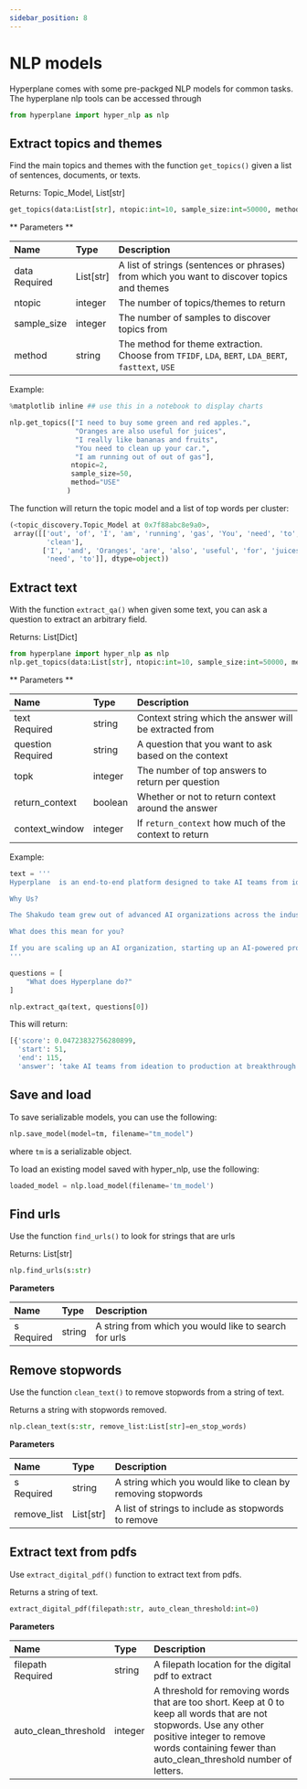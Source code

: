 ```yaml
---
sidebar_position: 8
---
```


# NLP models

Hyperplane comes with some pre-packged NLP models for common tasks. The hyperplane nlp tools can be accessed through

```python
from hyperplane import hyper_nlp as nlp
```

## Extract topics and themes

Find the main topics and themes with the function `get_topics()` given a list of sentences, documents, or texts.

Returns: Topic_Model, List[str]

```python
get_topics(data:List[str], ntopic:int=10, sample_size:int=50000, method:str="USE" )
```
** Parameters **

| Name                                                    | Type      | Description    |
| :-------------------------------------------------------| :---------| :--------------------------------------------- |
| data <div class="label basic required">Required</div>   | List[str] | A list of strings (sentences or phrases) from which you want to discover topics and themes |
| ntopic                                                  | integer   | The number of topics/themes to return |
| sample_size                                             | integer   | The number of samples to discover topics from |
| method                                                  | string    | The method for theme extraction. Choose from `TFIDF`, `LDA`, `BERT`, `LDA_BERT`, `fasttext`, `USE`|

Example: 

```python
%matplotlib inline ## use this in a notebook to display charts

nlp.get_topics(["I need to buy some green and red apples.", 
                "Oranges are also useful for juices", 
                "I really like bananas and fruits", 
                "You need to clean up your car.", 
                "I am running out of out of gas"], 
               ntopic=2, 
               sample_size=50,
               method="USE"
              )
```

The function will return the topic model and a list of top words per cluster:

```python
(<topic_discovery.Topic_Model at 0x7f88abc8e9a0>,
 array([['out', 'of', 'I', 'am', 'running', 'gas', 'You', 'need', 'to',
         'clean'],
        ['I', 'and', 'Oranges', 'are', 'also', 'useful', 'for', 'juices',
         'need', 'to']], dtype=object))

```

## Extract text

With the function `extract_qa()` when given some text, you can ask a question to extract an arbitrary field. 

Returns: List[Dict]

```python
from hyperplane import hyper_nlp as nlp
nlp.get_topics(data:List[str], ntopic:int=10, sample_size:int=50000, method:str="USE" )
```

** Parameters **

| Name                                                    | Type      | Description    |
| :-------------------------------------------------------| :---------| :--------------------------------------------- |
| text <div class="label basic required">Required</div>   | string    | Context string which the answer will be extracted from |
| question<div class="label basic required">Required</div>| string    | A question that you want to ask based on the context |
| topk                                                    | integer   | The number of top answers to return per question |
| return_context                                          | boolean   | Whether or not to return context around the answer|
| context_window                                          | integer   | If `return_context` how much of the context to return|

Example: 

```python
text = '''
Hyperplane  is an end-to-end platform designed to take AI teams from ideation to production at breakthrough speeds. We built Hyperplane because we needed a powerful platform for our scientists to design, develop, deploy and maintain their own work in production.

Why Us?

The Shakudo team grew out of advanced AI organizations across the industry. After having seen, tried and used every product out there, we came to the conclusion that there is a gap to be filled, and Hyperplane was born.

What does this mean for you?

If you are scaling up an AI organization, starting up an AI-powered product, or looking to get your existing solutions faster and more reliably to production, Hyperplane may be for you.
'''

questions = [
    "What does Hyperplane do?"
]

nlp.extract_qa(text, questions[0])
```

This will return: 

```python
[{'score': 0.04723832756280899,
  'start': 51,
  'end': 115,
  'answer': 'take AI teams from ideation to production at breakthrough speeds'}]
```

## Save and load

To save serializable models, you can use the following:

```python
nlp.save_model(model=tm, filename="tm_model")
```

where `tm` is a serializable object. 

To load an existing model saved with hyper_nlp, use the following:

```python
loaded_model = nlp.load_model(filename='tm_model')
```

## Find urls

Use the function `find_urls()` to look for strings that are urls

Returns: List[str]

```python
nlp.find_urls(s:str)
```

**Parameters**

| Name                                               | Type      | Description    |
| :--------------------------------------------------| :---------| :--------------------------------------------- |
| s <div class="label basic required">Required</div> | string    | A string from which you would like to search for urls |

## Remove stopwords
Use the function `clean_text()` to remove stopwords from a string of text.

Returns a string with stopwords removed.

```python
nlp.clean_text(s:str, remove_list:List[str]=en_stop_words)
```

**Parameters**

| Name                                               | Type      | Description    |
| :--------------------------------------------------| :---------| :--------------------------------------------- |
| s <div class="label basic required">Required</div> | string    | A string which you would like to clean by removing stopwords|
| remove_list                                        | List[str] | A list of strings to include as stopwords to remove|

## Extract text from pdfs

Use `extract_digital_pdf()` function to extract text from pdfs.

Returns a string of text.

```python
extract_digital_pdf(filepath:str, auto_clean_threshold:int=0)
```

**Parameters**

| Name                                                    | Type      | Description    |
| :-------------------------------------------------------| :---------| :--------------------------------------------- |
| filepath <div class="label basic required">Required</div>| string    | A filepath location for the digital pdf to extract|
| auto_clean_threshold                                    | integer   | A threshold for removing words that are too short. Keep at 0 to keep all words that are not stopwords. Use any other positive integer to remove words containing fewer than auto_clean_threshold number of letters.|
